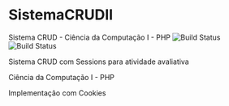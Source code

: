 # SistemaCRUDII
Sistema CRUD - Ciência da Computação I - PHP
![Build Status](https://img.shields.io/badge/PHP-7.4.6-blue)
![Build Status](https://img.shields.io/badge/MariaDB-10.4.13-blue)

Sistema CRUD com Sessions para atividade avaliativa

Ciência da Computação I - PHP

Implementação com Cookies
